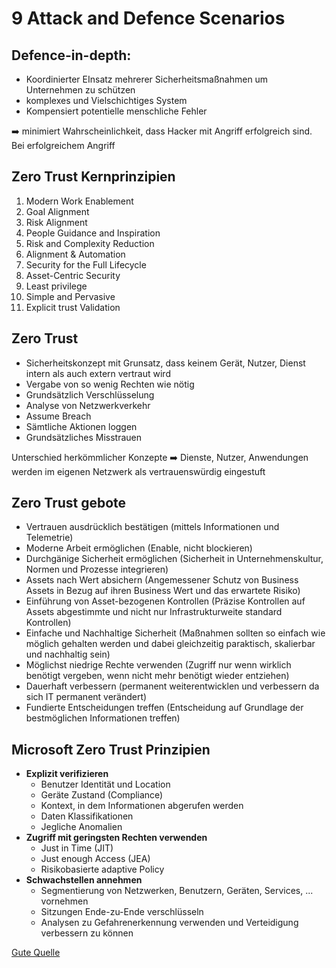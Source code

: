 # 9 Attack and Defence Scenarios

## Defence-in-depth:

- Koordinierter EInsatz mehrerer Sicherheitsmaßnahmen um Unternehmen zu schützen
- komplexes und Vielschichtiges System
- Kompensiert potentielle menschliche Fehler
  
:arrow_right: minimiert Wahrscheinlichkeit, dass Hacker mit Angriff erfolgreich sind. 
Bei erfolgreichem Angriff

## Zero Trust Kernprinzipien

1. Modern Work Enablement
2. Goal Alignment
3. Risk Alignment
4. People Guidance and Inspiration
5. Risk and Complexity Reduction
6. Alignment & Automation
7. Security for the Full Lifecycle
8. Asset-Centric Security
9. Least privilege
10. Simple and Pervasive
11. Explicit trust Validation

## Zero Trust 

- Sicherheitskonzept mit Grunsatz, dass keinem Gerät, Nutzer, Dienst intern als auch extern vertraut wird
- Vergabe von so wenig Rechten wie nötig
- Grundsätzlich Verschlüsselung
- Analyse von Netzwerkverkehr
- Assume Breach
- Sämtliche Aktionen loggen
- Grundsätzliches Misstrauen

Unterschied herkömmlicher Konzepte :arrow_right: Dienste, Nutzer, Anwendungen werden im eigenen Netzwerk als vertrauenswürdig eingestuft

## Zero Trust gebote

- Vertrauen ausdrücklich bestätigen (mittels Informationen und Telemetrie)
- Moderne Arbeit ermöglichen (Enable, nicht blockieren)
- Durchgänige Sicherheit ermöglichen (Sicherheit in Unternehmenskultur, Normen und Prozesse integrieren)
- Assets nach Wert absichern (Angemessener Schutz von Business Assets in Bezug auf ihren Business Wert und das erwartete Risiko)
- Einführung von Asset-bezogenen Kontrollen (Präzise Kontrollen auf Assets abgestimmte und nicht nur Infrastrukturweite standard Kontrollen)
- Einfache und Nachhaltige Sicherheit (Maßnahmen sollten so einfach wie möglich gehalten werden und dabei gleichzeitig paraktisch, skalierbar und nachhaltig sein)
- Möglichst niedrige Rechte verwenden (Zugriff nur wenn wirklich benötigt vergeben, wenn nicht mehr benötigt wieder entziehen)
- Dauerhaft verbessern (permanent weiterentwicklen und verbessern da sich IT permanent verändert)
- Fundierte Entscheidungen treffen (Entscheidung auf Grundlage der bestmöglichen Informationen treffen)

## Microsoft Zero Trust Prinzipien

- **Explizit verifizieren**
  - Benutzer Identität und Location
  - Geräte Zustand (Compliance)
  - Kontext, in dem Informationen abgerufen werden
  - Daten Klassifikationen
  - Jegliche Anomalien
- **Zugriff mit geringsten Rechten verwenden**
  - Just in Time (JIT)
  - Just enough Access (JEA)
  - Risikobasierte adaptive Policy
- **Schwachstellen annehmen**
  - Segmentierung von Netzwerken, Benutzern, Geräten, Services, ... vornehmen
  - Sitzungen Ende-zu-Ende verschlüsseln
  - Analysen zu Gefahrenerkennung verwenden und Verteidigung verbessern zu können

[Gute Quelle](https://www.security-insider.de/was-ist-ein-zero-trust-modell-a-752389/)